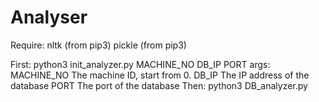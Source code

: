 # Analyser

Require:
nltk    (from pip3)
pickle  (from pip3)

First:
python3 init_analyzer.py MACHINE_NO DB_IP PORT
    args:
    MACHINE_NO  The machine ID, start from 0.
    DB_IP       The IP address of the database
    PORT        The port of the database
Then:
python3 DB_analyzer.py